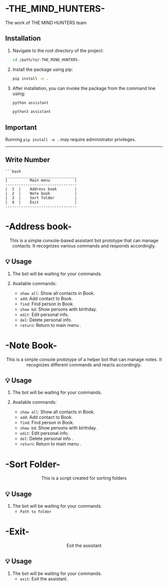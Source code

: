 # -THE_MIND_HUNTERS-
The work of THE MIND HUNTERS team

## Installation

1. Navigate to the root directory of the project:
    ```bash
   cd /path/to/-THE_MIND_HUNTERS-

2. Install the package using pip:
    ```bash
    pip install -e .

3. After installation, you can invoke the package from the command line using:

    ```bash
    python assistant

    python3 assistant

## Important

Running `pip install -e .` may require administrator privileges.

------------------------------------------------------------------------------------------------------------------------------------------------------------------------------
## Write Number
    ```bash
    ________________________________
    |          Main menu           |
    --------------------------------
    |  1  |    Address book        |
    |  2  |    Note book           |
    |  3  |    Sort folder         |
    |  4  |    Exit                |
    --------------------------------


# -Address book-

<p align="center">This is a simple console-based assistant bot prototype that can manage contacts. It recognizes various commands and responds accordingly.</p>

## 💡 Usage

1. The bot will be waiting for your commands.
2. Available commands:

   - `show all`: Show all contacts in Book.
   - `add`: Add contact to Book.
   - `find`: Find person in Book.
   - `show bd`: Show persons with birthday.
   - `edit`: Edit personal info.
   - `del`: Delete personal info.
   - `return`: Return to main menu .


# -Note Book-

<p align="center">This is a simple console prototype of a helper bot that can manage notes. It recognizes different commands and reacts accordingly.</p>

## 💡 Usage

1. The bot will be waiting for your commands.
2. Available commands:

   - `show all`: Show all contacts in Book.
   - `add`: Add contact to Book.
   - `find`: Find person in Book.
   - `show bd`: Show persons with birthday.
   - `edit`: Edit personal info.
   - `del`: Delete personal info .
   - `return`: Return to main menu .

# -Sort Folder-

<p align="center">This is a script created for sorting folders</p>

## 💡 Usage

1. The bot will be waiting for your commands.
    - `Path to folder`

# -Exit-

<p align="center">Exit the assistant</p>

## 💡 Usage

1. The bot will be waiting for your commands.
    - `exit`: Exit the assistant.